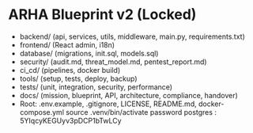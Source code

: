 # ARHA Blueprint v2 (Locked)

- backend/ (api, services, utils, middleware, main.py, requirements.txt)
- frontend/ (React admin, i18n)
- database/ (migrations, init.sql, models.sql)
- security/ (audit.md, threat_model.md, pentest_report.md)
- ci_cd/ (pipelines, docker build)
- tools/ (setup, tests, deploy, backup)
- tests/ (unit, integration, security, performance)
- docs/ (mission, blueprint, API, architecture, compliance, handover)
- Root: .env.example, .gitignore, LICENSE, README.md, docker-compose.yml
source .venv/bin/activate
password postgres : 5YIqcyKEGUyv3pDCP1bTwLCy
